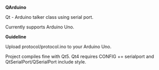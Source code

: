 **QArduino**

Qt - Arduino talker class using serial port.

Currently supports Arduino Uno.

**Guideline**
	
Upload protocol/protocol.ino to your Arduino Uno.

Project compiles fine with Qt5. Qt4 requires CONFIG += serialport and QtSerialPort/QSerialPort include style.
	
